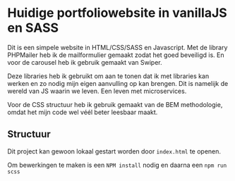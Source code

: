 # Huidige portfoliowebsite in vanillaJS en SASS

Dit is een simpele website in HTML/CSS/SASS en Javascript. Met de library PHPMailer heb ik de mailformulier gemaakt zodat het goed beveiligd is. En voor de carousel heb ik gebruik gemaakt van Swiper. 

Deze libraries heb ik gebruikt om aan te tonen dat ik met libraries kan werken en zo nodig mijn eigen aanvulling op kan brengen. Dit is namelijk de wereld van JS waarin we leven. Een leven met microservices.

Voor de CSS structuur heb ik gebruik gemaakt van de BEM methodologie, omdat het mijn code wel véél beter leesbaar maakt. 

## Structuur
Dit project kan gewoon lokaal gestart worden door `index.html` te openen.

Om bewerkingen te maken is een `NPM install` nodig en daarna een `npm run scss`
